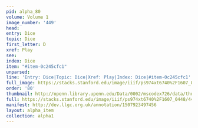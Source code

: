 ```yaml
---
pid: alpha_80
volume: Volume 1
image_number: '449'
head: 
entry: Dice
topic: Dice
first_letter: D
xref: Play
see: 
index: Dice
item: "#item-0c245cfc1"
unparsed: 
line: 'Entry: Dice|Topic: Dice|Xref: Play|Index: Dice|#item-0c245cfc1'
full_image: https://stacks.stanford.edu/image/iiif/ps974xt6740%2F1607_0448/full/full/0/default.jpg
order: '80'
thumbnail: http://openn.library.upenn.edu/Data/0002/mscodex726/data/thumb/1607_0448_thumb.jpg
full: https://stacks.stanford.edu/image/iiif/ps974xt6740%2F1607_0448/440,3631,2994,266/full/0/default.jpg
manifest: http://dev.llgc.org.uk/annotation/1507923497456
layout: alpha_item
collection: alpha1
---
```

